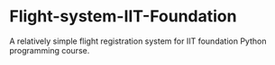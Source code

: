 # Flight-system-IIT-Foundation
A relatively simple flight registration system for IIT foundation Python programming course.
